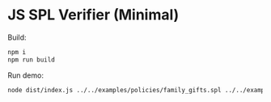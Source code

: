 # JS SPL Verifier (Minimal)

Build:
```bash
npm i
npm run build
```

Run demo:
```bash
node dist/index.js ../../examples/policies/family_gifts.spl ../../examples/requests/gift_50_niece.json
```

